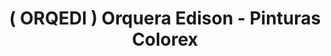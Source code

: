 ---
title: "( ORQEDI ) Orquera Edison - Pinturas Colorex"
url: /quito/orqedi-orquera-edison-pinturas-colorex/
shop: hardware
---